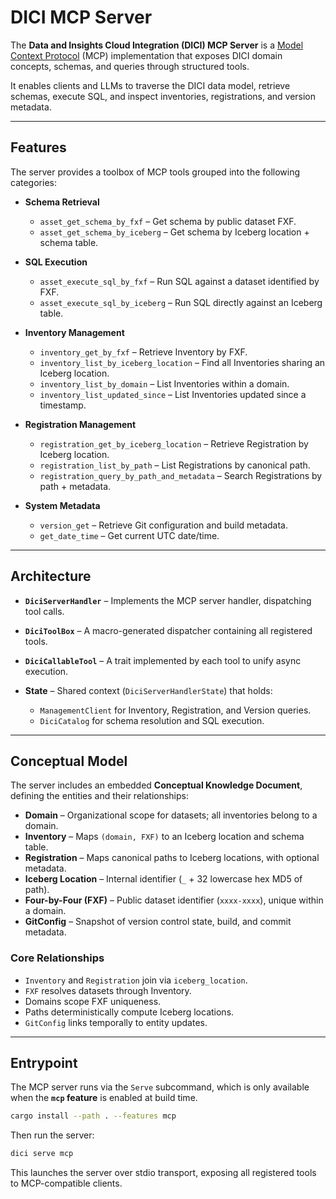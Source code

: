 # DICI MCP Server

The **Data and Insights Cloud Integration (DICI) MCP Server** is a [Model Context Protocol](https://modelcontextprotocol.io/) (MCP) implementation that exposes DICI domain concepts, schemas, and queries through structured tools.

It enables clients and LLMs to traverse the DICI data model, retrieve schemas, execute SQL, and inspect inventories, registrations, and version metadata.

---

## Features

The server provides a toolbox of MCP tools grouped into the following categories:

* **Schema Retrieval**

    * `asset_get_schema_by_fxf` – Get schema by public dataset FXF.
    * `asset_get_schema_by_iceberg` – Get schema by Iceberg location + schema table.

* **SQL Execution**

    * `asset_execute_sql_by_fxf` – Run SQL against a dataset identified by FXF.
    * `asset_execute_sql_by_iceberg` – Run SQL directly against an Iceberg table.

* **Inventory Management**

    * `inventory_get_by_fxf` – Retrieve Inventory by FXF.
    * `inventory_list_by_iceberg_location` – Find all Inventories sharing an Iceberg location.
    * `inventory_list_by_domain` – List Inventories within a domain.
    * `inventory_list_updated_since` – List Inventories updated since a timestamp.

* **Registration Management**

    * `registration_get_by_iceberg_location` – Retrieve Registration by Iceberg location.
    * `registration_list_by_path` – List Registrations by canonical path.
    * `registration_query_by_path_and_metadata` – Search Registrations by path + metadata.

* **System Metadata**

    * `version_get` – Retrieve Git configuration and build metadata.
    * `get_date_time` – Get current UTC date/time.

---

## Architecture

* **`DiciServerHandler`** – Implements the MCP server handler, dispatching tool calls.
* **`DiciToolBox`** – A macro-generated dispatcher containing all registered tools.
* **`DiciCallableTool`** – A trait implemented by each tool to unify async execution.
* **State** – Shared context (`DiciServerHandlerState`) that holds:

    * `ManagementClient` for Inventory, Registration, and Version queries.
    * `DiciCatalog` for schema resolution and SQL execution.

---

## Conceptual Model

The server includes an embedded **Conceptual Knowledge Document**, defining the entities and their relationships:

* **Domain** – Organizational scope for datasets; all inventories belong to a domain.
* **Inventory** – Maps `(domain, FXF)` to an Iceberg location and schema table.
* **Registration** – Maps canonical paths to Iceberg locations, with optional metadata.
* **Iceberg Location** – Internal identifier (`_` + 32 lowercase hex MD5 of path).
* **Four-by-Four (FXF)** – Public dataset identifier (`xxxx-xxxx`), unique within a domain.
* **GitConfig** – Snapshot of version control state, build, and commit metadata.

### Core Relationships

* `Inventory` and `Registration` join via `iceberg_location`.
* `FXF` resolves datasets through Inventory.
* Domains scope FXF uniqueness.
* Paths deterministically compute Iceberg locations.
* `GitConfig` links temporally to entity updates.

---

## Entrypoint

The MCP server runs via the `Serve` subcommand, which is only available when the **`mcp` feature** is enabled at build time.

```bash
cargo install --path . --features mcp
````

Then run the server:

```bash
dici serve mcp
```

This launches the server over stdio transport, exposing all registered tools to MCP-compatible clients.
